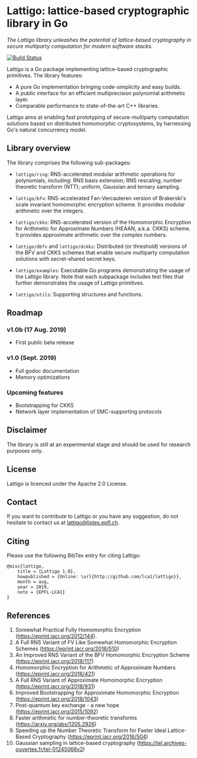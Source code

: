 # Lattigo: lattice-based cryptographic library in Go

_The Lattigo library unleashes the potential of lattice-based cryptography in secure multiparty computation for modern software stacks._

[![Build Status](https://travis-ci.com/lca1/lattigo.svg?token=kz1BaknyyJcURGZurf6m&branch=master)](https://travis-ci.com/lca1/lattigo)

Lattigo is a Go package implementing lattice-based cryptographic primitives.
The library features:
- A pure Go implementation bringing code-simplicity and easy builds.
- A public interface for an efficient multiprecision polynomial arithmetic layer.
- Comparable performance to state-of-the-art C++ libraries.

Lattigo aims at enabling fast prototyping of secure-multiparty computation solutions based on distributed homomorphic cryptosystems, by harnessing Go's natural concurrency model.

## Library overview

The library comprises the following sub-packages:

- `lattigo/ring`: RNS-accelerated modular arithmetic operations for polynomials, including: RNS basis extension; RNS rescaling;  number theoretic transform (NTT); uniform, Gaussian and ternary sampling.

- `lattigo/bfv`: RNS-accelerated Fan-Vercauteren version of Brakerski's scale invariant homomorphic encryption scheme. It provides modular arithmetic over the integers.
	
- `lattigo/ckks`: RNS-accelerated version of the Homomorphic Encryption for Arithmetic for Approximate Numbers (HEAAN, a.k.a. CKKS) scheme. It provides approximate arithmetic over the complex numbers.

- `lattigo/dbfv` and `lattigo/dckks`: Distributed (or threshold) versions of the BFV and CKKS schemes that enable secure multiparty computation solutions with secret-shared secret keys.

- `lattigo/examples`: Executable Go programs demonstrating the usage of the Lattigo library.
                      Note that each subpackage includes test files that further demonstrates the usage of Lattigo primitives.

- `lattigo/utils`: Supporting structures and functions.

## Roadmap

### v1.0b (17 Aug. 2019)

- First public beta release

### v1.0 (Sept. 2019)

- Full godoc documentation
- Memory optimizations


### Upcoming features

- Bootstrapping for CKKS
- Network layer implementation of SMC-supporting protocols


## Disclaimer

The library is still at an experimental stage and should be used for research purposes only.

## License

Lattigo is licenced under the Apache 2.0 License.

## Contact

If you want to contribute to Lattigo or you have any suggestion, do not hesitate to contact us at [lattigo@listes.epfl.ch](mailto:lattigo@listes.epfl.ch).

## Citing

Please use the following BibTex entry for citing Lattigo:

    @misc{lattigo,
	    title = {Lattigo 1.0},
	    howpublished = {Online: \url{http://github.com/lca1/lattigo}},
	    month = aug,
	    year = 2019,
	    note = {EPFL-LCA1}
    }
    


## References

1. Somewhat Practical Fully Homomorphic Encryption (<https://eprint.iacr.org/2012/144>).
1. A Full RNS Variant of FV Like Somewhat Homomorphic Encryption Schemes (<https://eprint.iacr.org/2016/510>)
1. An Improved RNS Variant of the BFV Homomorphic Encryption Scheme (<https://eprint.iacr.org/2018/117>)
1. Homomorphic Encryption for Arithmetic of Approximate Numbers (<https://eprint.iacr.org/2016/421>)
1. A Full RNS Variant of Approximate Homomorphic Encryption (<https://eprint.iacr.org/2018/931>)
1. Improved Bootstrapping for Approximate Homomorphic Encryption (<https://eprint.iacr.org/2018/1043>)
1. Post-quantum key exchange - a new hope (<https://eprint.iacr.org/2015/1092>)
1. Faster arithmetic for number-theoretic transforms (<https://arxiv.org/abs/1205.2926>)
1. Speeding up the Number Theoretic Transform for Faster Ideal Lattice-Based Cryptography (<https://eprint.iacr.org/2016/504>)
1. Gaussian sampling in lattice-based cryptography (<https://tel.archives-ouvertes.fr/tel-01245066v2>)